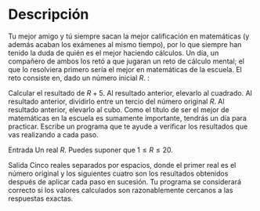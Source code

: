 # Descripción

Tu mejor amigo y tú siempre sacan la mejor calificación en matemáticas (y además acaban los exámenes al mismo tiempo), por lo que siempre han tenido la duda de quién es el mejor haciendo cálculos. Un día, un compañero de ambos los retó a que jugaran un reto de cálculo mental; el que lo resolviera primero sería el mejor en matemáticas de la escuela. El reto consiste en, dado un número inicial $R$.
:

Calcular el resultado de $R+5$.
Al resultado anterior, elevarlo al cuadrado.
Al resultado anterior, dividirlo entre un tercio del número original $R$.
Al resultado anterior, elevarlo al cubo.
Como el título de ser el mejor de matemáticas en la escuela es sumamente importante, tendrás un día para practicar. Escribe un programa que te ayude a verificar los resultados que vas realizando a cada paso.

Entrada
Un real $R$.
Puedes suponer que $1\leq R\leq 20$.

Salida
Cinco reales separados por espacios, donde el primer real es el número original y los siguientes cuatro son los resultados obtenidos después de aplicar cada paso en sucesión. Tu programa se considerará correcto si los valores calculados son razonablemente cercanos a las respuestas exactas.